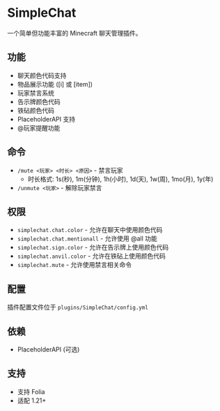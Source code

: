 # SimpleChat

一个简单但功能丰富的 Minecraft 聊天管理插件。

## 功能
- 聊天颜色代码支持
- 物品展示功能 ([i] 或 [item])
- 玩家禁言系统
- 告示牌颜色代码
- 铁砧颜色代码
- PlaceholderAPI 支持
- @玩家提醒功能

## 命令
- `/mute <玩家> <时长> <原因>` - 禁言玩家
  - 时长格式: 1s(秒), 1m(分钟), 1h(小时), 1d(天), 1w(周), 1mo(月), 1y(年)
- `/unmute <玩家>` - 解除玩家禁言

## 权限
- `simplechat.chat.color` - 允许在聊天中使用颜色代码
- `simplechat.chat.mentionall` - 允许使用 @all 功能
- `simplechat.sign.color` - 允许在告示牌上使用颜色代码
- `simplechat.anvil.color` - 允许在铁砧上使用颜色代码
- `simplechat.mute` - 允许使用禁言相关命令

## 配置
插件配置文件位于 `plugins/SimpleChat/config.yml`

## 依赖
- PlaceholderAPI (可选)

## 支持
- 支持 Folia
- 适配 1.21+ 
